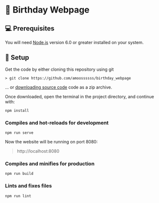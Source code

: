 # 🎂 Birthday Webpage



## 💻 Prerequisites
You will need [Node.js](https://nodejs.org) version 6.0 or greater installed on your system.

## 🔧 Setup

Get the code by either cloning this repository using git

    > git clone https://github.com/amoossssss/birthday_webpage

... or [downloading source code](https://github.com/amoossssss/birthday_webpage/archive/master.zip) code as a zip archive.

Once downloaded, open the terminal in the project directory, and continue with:

```
npm install
```

### Compiles and hot-reloads for development
```
npm run serve
```
Now the website will be running on port 8080:
  >  http://localhost:8080

### Compiles and minifies for production
```
npm run build
```

### Lints and fixes files
```
npm run lint
```

